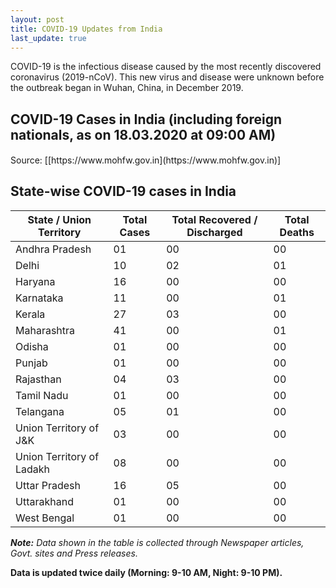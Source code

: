 ```yaml
---
layout: post
title: COVID-19 Updates from India
last_update: true
---
```


COVID-19 is the infectious disease caused by the most recently discovered coronavirus (2019-nCoV). This new virus and disease were unknown before the outbreak began in Wuhan, China, in December 2019.

## COVID-19 Cases in India (including foreign nationals, as on 18.03.2020 at 09:00 AM)
<p id = "totalcases" style="font-size: 1.2rem; font-weight: bold;"></p>
<p id = "totalrecovered" style="font-size: 1.2rem; font-weight: bold;"></p>
<p id = "totaldeaths" style="font-size: 1.2rem; font-weight: bold;"></p>
<p id = "totalactive" style="font-size: 1.2rem; font-weight: bold;"></p>
Source: [[https://www.mohfw.gov.in](https://www.mohfw.gov.in)]

## State-wise COVID-19 cases in India

<div class="datatable-begin"></div>

State / Union Territory   | Total Cases | Total Recovered / Discharged | Total Deaths
------- | -- | -- | --
Andhra Pradesh | 01| 00 | 00
Delhi  | 10 | 02 | 01
Haryana | 16 | 00 | 00
Karnataka | 11 | 00 | 01
Kerala | 27 | 03 | 00
Maharashtra  | 41 | 00 | 01
Odisha | 01 | 00 | 00
Punjab | 01 | 00 | 00
Rajasthan | 04 | 03 | 00
Tamil Nadu | 01 | 00 | 00
Telangana | 05 | 01 | 00
Union Territory of J&K | 03 | 00 | 00
Union Territory of Ladakh | 08 | 00 | 00
Uttar Pradesh | 16 | 05 | 00 
Uttarakhand | 01 | 00 | 00
West Bengal | 01 | 00 | 00

<div class="datatable-end"></div>

***Note:** Data shown in the table is collected through Newspaper articles, Govt. sites and Press releases.*

**Data is updated twice daily (Morning: 9-10 AM, Night: 9-10 PM).**
